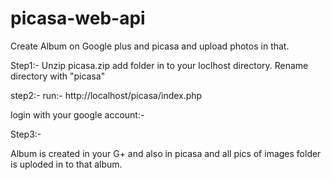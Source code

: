 picasa-web-api
==============

Create Album on Google plus and picasa and upload photos in that. 



Step1:-
Unzip picasa.zip add folder in to your loclhost directory. Rename directory with "picasa" 

step2:-
run:- 
http://localhost/picasa/index.php

login with your google account:-


Step3:- 

Album is created in your G+ and also in picasa and all pics of images folder is uploded in to that album.
